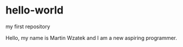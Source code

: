 # hello-world
my first repository

Hello, my name is Martin Wzatek and I am a new aspiring programmer.
